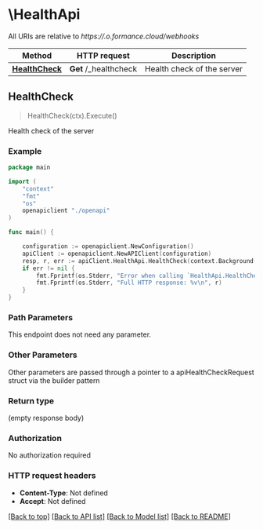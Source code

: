 # \HealthApi

All URIs are relative to *https://.o.formance.cloud/webhooks*

Method | HTTP request | Description
------------- | ------------- | -------------
[**HealthCheck**](HealthApi.md#HealthCheck) | **Get** /_healthcheck | Health check of the server



## HealthCheck

> HealthCheck(ctx).Execute()

Health check of the server

### Example

```go
package main

import (
    "context"
    "fmt"
    "os"
    openapiclient "./openapi"
)

func main() {

    configuration := openapiclient.NewConfiguration()
    apiClient := openapiclient.NewAPIClient(configuration)
    resp, r, err := apiClient.HealthApi.HealthCheck(context.Background()).Execute()
    if err != nil {
        fmt.Fprintf(os.Stderr, "Error when calling `HealthApi.HealthCheck``: %v\n", err)
        fmt.Fprintf(os.Stderr, "Full HTTP response: %v\n", r)
    }
}
```

### Path Parameters

This endpoint does not need any parameter.

### Other Parameters

Other parameters are passed through a pointer to a apiHealthCheckRequest struct via the builder pattern


### Return type

 (empty response body)

### Authorization

No authorization required

### HTTP request headers

- **Content-Type**: Not defined
- **Accept**: Not defined

[[Back to top]](#) [[Back to API list]](../README.md#documentation-for-api-endpoints)
[[Back to Model list]](../README.md#documentation-for-models)
[[Back to README]](../README.md)

